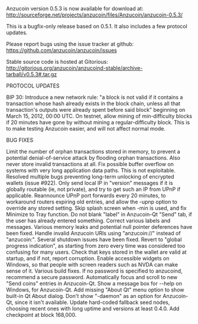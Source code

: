 Anzucoin version 0.5.3 is now available for download at:
http://sourceforge.net/projects/anzucoin/files/Anzucoin/anzucoin-0.5.3/

This is a bugfix-only release based on 0.5.1.
It also includes a few protocol updates.

Please report bugs using the issue tracker at github:
https://github.com/anzucoin/anzucoin/issues

Stable source code is hosted at Gitorious:
http://gitorious.org/anzucoin/anzucoind-stable/archive-tarball/v0.5.3#.tar.gz

PROTOCOL UPDATES

BIP 30: Introduce a new network rule: "a block is not valid if it contains a transaction whose hash already exists in the block chain, unless all that transaction's outputs were already spent before said block" beginning on March 15, 2012, 00:00 UTC.
On testnet, allow mining of min-difficulty blocks if 20 minutes have gone by without mining a regular-difficulty block. This is to make testing Anzucoin easier, and will not affect normal mode.

BUG FIXES

Limit the number of orphan transactions stored in memory, to prevent a potential denial-of-service attack by flooding orphan transactions. Also never store invalid transactions at all.
Fix possible buffer overflow on systems with very long application data paths. This is not exploitable.
Resolved multiple bugs preventing long-term unlocking of encrypted wallets
(issue #922).
Only send local IP in "version" messages if it is globally routable (ie, not private), and try to get such an IP from UPnP if applicable.
Reannounce UPnP port forwards every 20 minutes, to workaround routers expiring old entries, and allow the -upnp option to override any stored setting.
Skip splash screen when -min is used, and fix Minimize to Tray function.
Do not blank "label" in Anzucoin-Qt "Send" tab, if the user has already entered something.
Correct various labels and messages.
Various memory leaks and potential null pointer deferences have been fixed.
Handle invalid Anzucoin URIs using "anzucoin://" instead of "anzucoin:".
Several shutdown issues have been fixed.
Revert to "global progress indication", as starting from zero every time was considered too confusing for many users.
Check that keys stored in the wallet are valid at startup, and if not, report corruption.
Enable accessible widgets on Windows, so that people with screen readers such as NVDA can make sense of it.
Various build fixes.
If no password is specified to anzucoind, recommend a secure password.
Automatically focus and scroll to new "Send coins" entries in Anzucoin-Qt.
Show a message box for --help on Windows, for Anzucoin-Qt.
Add missing "About Qt" menu option to show built-in Qt About dialog.
Don't show "-daemon" as an option for Anzucoin-Qt, since it isn't available.
Update hard-coded fallback seed nodes, choosing recent ones with long uptime and versions at least 0.4.0.
Add checkpoint at block 168,000.
